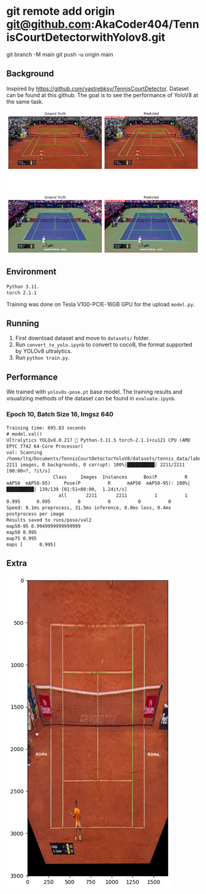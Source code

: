 # git remote add origin git@github.com:AkaCoder404/TennisCourtDetectorwithYolov8.git
  git branch -M main
  git push -u origin main

## Background
Inspired by https://github.com/yastrebksv/TennisCourtDetector. Dataset can be found at this github. The goal is to see the performance of YoloV8 at the same task.

![](images/output3.png)

## Environment
```
Python 3.11.
torch 2.1.1
```

Training was done on Tesla V100-PCIE-16GB GPU for the upload `model.py`.

## Running
1. First download dataset and move to `datasets/` folder.
2. Run `convert_to_yolo.ipynb` to convert to coco8, the format supported by YOLOv8 ultralytics.
3. Run `python train.py`.


## Performance
We trained with `yolov8s-pose.pt` base model. The training results and visualizing methods of the dataset can be found in `evaluate.ipynb`.

### Epoch 10, Batch Size 16, Imgsz 640
```shell
Training time: 695.83 seconds
# model.val()
Ultralytics YOLOv8.0.217 🚀 Python-3.11.5 torch-2.1.1+cu121 CPU (AMD EPYC 7742 64-Core Processor)
val: Scanning /home/ltq/Documents/TennisCourtDetectorYoloV8/datasets/tennis_data/labels/val.cache... 2211 images, 0 backgrounds, 0 corrupt: 100%|██████████| 2211/2211 [00:00<?, ?it/s]
                 Class     Images  Instances      Box(P          R      mAP50  mAP50-95)     Pose(P          R      mAP50  mAP50-95): 100%|██████████| 139/139 [01:51<00:00,  1.24it/s]
                   all       2211       2211          1          1      0.995      0.995          0          0          0          0
Speed: 0.1ms preprocess, 31.5ms inference, 0.0ms loss, 0.4ms postprocess per image
Results saved to runs/pose/val2
map50-95 0.9949999999999999
map50 0.995
map75 0.995
maps [      0.995]
```



## Extra
![](images/output1.png)